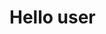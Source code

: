 <!DOCTYPE html>
<html lang="en">
<head>
    <meta charset="UTF-8">
    <meta name="viewport" content="width=device-width, initial-scale=1.0">
    <title>Pinterest Automation</title>
</head>
<body>
<h1>Hello user  </h1>
</body>
</html>
